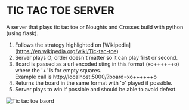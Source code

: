 #  TIC TAC TOE SERVER

A server that plays tic tac toe or Noughts and Crosses build with python (using flask).  
1. Follows the strategy highlighted on [Wikipedia] (https://en.wikipedia.org/wiki/Tic-tac-toe)
2. Server plays O; order doesn't matter so it can play first or second.
3. Board is passed as a url encoded sting in this format (xo++++++o) where the '+' is for empty squares.  
Example call is http://localhost:5000/?board=xo++++++o
4. Returns the board in the same format with 'o' played if possible.
5. Server plays to win if possible and should be able to avoid defeat.

![Tic tac toe baord](https://upload.wikimedia.org/wikipedia/commons/thumb/3/32/Tic_tac_toe.svg/200px-Tic_tac_toe.svg.png)
